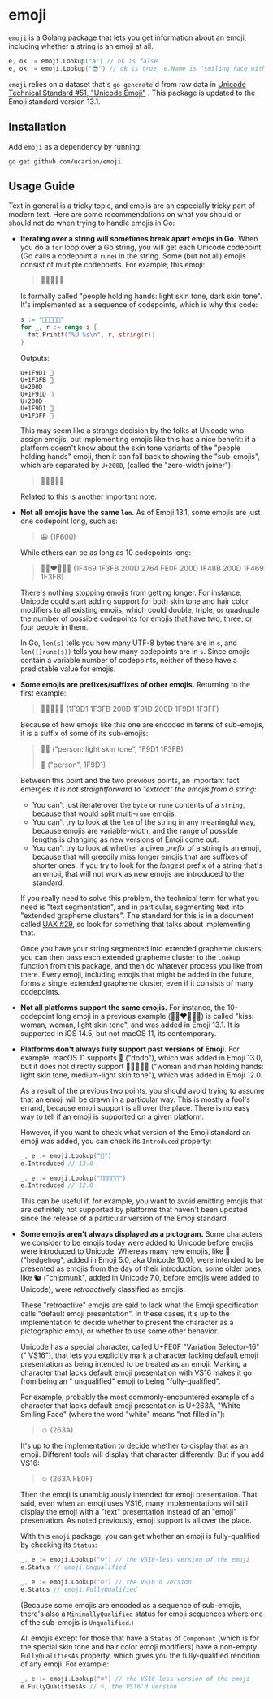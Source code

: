 # emoji

`emoji` is a Golang package that lets you get information about an emoji,
including whether a string is an emoji at all.

```go
e, ok := emoji.Lookup("a") // ok is false
e, ok := emoji.Lookup("😎") // ok is true, e.Name is "smiling face with sunglasses"
```

`emoji` relies on a dataset that's `go generate`'d from raw data
in [Unicode Technical Standard #51, "Unicode Emoji"](http://unicode.org/reports/tr51/)
. This package is updated to the Emoji standard version 13.1.

## Installation

Add `emoji` as a dependency by running:

```shell
go get github.com/ucarion/emoji
```

## Usage Guide

Text in general is a tricky topic, and emojis are an especially tricky part of
modern text. Here are some recommendations on what you should or should not do
when trying to handle emojis in Go:

* **Iterating over a string will sometimes break apart emojis in Go.** When you
  do a `for` loop over a Go string, you will get each Unicode codepoint (Go
  calls a codepoint a `rune`) in the string. Some (but not all) emojis consist
  of multiple codepoints. For example, this emoji:

  > 🧑🏻‍🤝‍🧑🏿

  Is formally called "people holding hands: light skin tone, dark skin tone".
  It's implemented as a sequence of codepoints, which is why this code:

  ```go
  s := "🧑🏻‍🤝‍🧑🏿"
  for _, r := range s {
    fmt.Printf("%U %s\n", r, string(r))
  }
  ```

  Outputs:

  ```text
  U+1F9D1 🧑
  U+1F3FB 🏻
  U+200D ‍
  U+1F91D 🤝
  U+200D ‍
  U+1F9D1 🧑
  U+1F3FF 🏿
  ```

  This may seem like a strange decision by the folks at Unicode who assign
  emojis, but implementing emojis like this has a nice benefit: if a platform
  doesn't know about the skin tone variants of the "people holding hands" emoji,
  then it can fall back to showing the "sub-emojis", which are separated
  by `U+200D`, (called the "zero-width joiner"):

  > 🧑🏻🤝🧑🏿

  Related to this is another important note:

* **Not all emojis have the same `len`.** As of Emoji 13.1, some emojis are just
  one codepoint long, such as:

  > 😀 (1F600)

  While others can be as long as 10 codepoints long:

  > 👩🏻‍❤️‍💋‍👩🏻 (1F469 1F3FB 200D 2764 FE0F 200D 1F48B 200D 1F469 1F3FB)

  There's nothing stopping emojis from getting longer. For instance, Unicode
  could start adding support for both skin tone and hair color modifiers to all
  existing emojis, which could double, triple, or quadruple the number of
  possible codepoints for emojis that have two, three, or four people in them.

  In Go, `len(s)` tells you how many UTF-8 bytes there are in `s`,
  and `len([]rune(s))` tells you how many codepoints are in `s`. Since emojis
  contain a variable number of codepoints, neither of these have a predictable
  value for emojis.

* **Some emojis are prefixes/suffixes of other emojis.** Returning to the first
  example:

  > 🧑🏻‍🤝‍🧑🏿 (1F9D1 1F3FB 200D 1F91D 200D 1F9D1 1F3FF)

  Because of how emojis like this one are encoded in terms of sub-emojis, it is
  a suffix of some of its sub-emojis:

  > 🧑🏻 ("person: light skin tone", 1F9D1 1F3FB)
  >
  > 🧑 ("person", 1F9D1)

  Between this point and the two previous points, an important fact emerges: *it
  is not straightforward to "extract" the emojis from a string*:

    * You can't just iterate over the `byte` or `rune` contents of a `string`,
      because that would split multi-`rune` emojis.
    * You can't try to look at the `len` of the string in any meaningful way,
      because emojis are variable-width, and the range of possible lengths is
      changing as new versions of Emoji come out.
    * You can't try to look at whether a given *prefix* of a string is an emoji,
      because that will greedily miss longer emojis that are suffixes of shorter
      ones. If you try to look for the *longest* prefix of a string that's an
      emoji, that will not work as new emojis are introduced to the standard.

  If you really need to solve this problem, the technical term for what you need
  is "text segmentation", and in particular, segmenting text into "extended
  grapheme clusters". The standard for this is in a document
  called [UAX #29](https://unicode.org/reports/tr29/), so look for something
  that talks about implementing that.

  Once you have your string segmented into extended grapheme clusters, you can
  then pass each extended grapheme cluster to the `Lookup` function from this
  package, and then do whatever process you like from there. Every emoji,
  including emojis that might be added in the future, forms a single extended
  grapheme cluster, even if it consists of many codepoints.

* **Not all platforms support the same emojis.** For instance, the 10-codepoint
  long emoji in a previous example (👩🏻‍❤️‍💋‍👩🏻) is called "kiss: woman,
  woman, light skin tone", and was added in Emoji 13.1. It is supported in iOS
  14.5, but not macOS 11, its contemporary.

* **Platforms don't always fully support past versions of Emoji.** For example,
  macOS 11 supports 🦤 ("dodo"), which was added in Emoji 13.0, but it does not
  directly support 👩🏻‍🤝‍👨🏼 ("woman and man holding hands: light skin tone,
  medium-light skin tone"), which was added in Emoji 12.0.

  As a result of the previous two points, you should avoid trying to assume that
  an emoji will be drawn in a particular way. This is mostly a fool's errand,
  because emoji support is all over the place. There is no easy way to tell if
  an emoji is supported on a given platform.

  However, if you want to check what version of the Emoji standard an emoji was
  added, you can check its `Introduced` property:

  ```go
  _, e := emoji.Lookup("🦤")
  e.Introduced // 13.0
  
  _, e := emoji.Lookup("👩🏻‍🤝‍👨🏼")
  e.Introduced // 12.0
  ```

  This can be useful if, for example, you want to avoid emitting emojis that are
  definitely not supported by platforms that haven't been updated since the
  release of a particular version of the Emoji standard.

* **Some emojis aren't always displayed as a pictogram.** Some characters we
  consider to be emojis today were added to Unicode before emojis were
  introduced to Unicode. Whereas many new emojis, like 🦔 ("hedgehog", added in
  Emoji 5.0, aka Unicode 10.0), were intended to be presented as emojis from the
  day of their introduction, some older ones, like 🐿 ("chipmunk", added in
  Unicode 7.0, before emojis were added to Unicode), were *retroactively*
  classified as emojis.

  These "retroactive" emojis are said to lack what the Emoji specification
  calls "default emoji presentation". In these cases, it's up to the
  implementation to decide whether to present the character as a pictographic
  emoji, or whether to use some other behavior.

  Unicode has a special character, called U+FE0F "Variation Selector-16" ("
  VS16"), that lets you explicitly mark a character lacking default emoji
  presentation as being intended to be treated as an emoji. Marking a character
  that lacks default emoji presentation with VS16 makes it go from being an "
  unqualified" emoji to being "fully-qualified".

  For example, probably the most commonly-encountered example of a character
  that lacks default emoji presentation is U+263A, "White Smiling Face" (where
  the word "white" means "not filled in"):

  > ☺ (263A)

  It's up to the implementation to decide whether to display that as an emoji.
  Different tools will display that character differently. But if you add VS16:

  > ☺️ (263A FE0F)

  Then the emoji is unambiguously intended for emoji presentation. That said,
  even when an emoji uses VS16, many implementations will still display the
  emoji with a "text" presentation instead of an "emoji" presentation. As noted
  previously, emoji support is all over the place.

  With this `emoji` package, you can get whether an emoji is fully-qualified by
  checking its `Status`:

  ```go
  _, e := emoji.Lookup("☺") // the VS16-less version of the emoji
  e.Status // emoji.Unqualified
  
  _, e := emoji.Lookup("☺️") // the VS16'd version
  e.Status // emoji.FullyQualified
  ```

  (Because some emojis are encoded as a sequence of sub-emojis, there's also
  a `MinimallyQualified` status for emoji sequences where one of the sub-emojis
  is `Unqualified`.)

  All emojis except for those that have a `Status` of `Component` (which is for
  the special skin tone and hair color emoji modifiers) have a
  non-empty `FullyQualifiesAs` property, which gives you the fully-qualified
  rendition of any emoji. For example:

  ```go
  _, e := emoji.Lookup("☺") // the VS16-less version of the emoji
  e.FullyQualifiesAs // ☺️, the VS16'd version
  ```
